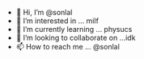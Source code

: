 - 👋 Hi, I’m @sonlal
- 👀 I’m interested in ... milf
- 🌱 I’m currently learning ... physucs
- 💞️ I’m looking to collaborate on ...idk
- 📫 How to reach me ... @sonlal

<!---
sonlal/sonlal is a ✨ special ✨ repository because its `README.md` (this file) appears on your GitHub profile.
You can click the Preview link to take a look at your changes.
--->
